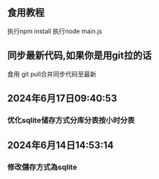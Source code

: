 ## 食用教程
执行npm install
执行node main.js
## 同步最新代码,如果你是用git拉的话
食用 git pull合并同步代码至最新
## 2024年6月17日09:40:53
### 优化sqlite储存方式分库分表按小时分表
## 2024年6月14日14:53:14
### 修改儲存方式為sqlite
